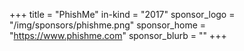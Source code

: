 +++
title = "PhishMe"
in-kind = "2017"
sponsor_logo = "/img/sponsors/phishme.png"
sponsor_home = "https://www.phishme.com"
sponsor_blurb = ""
+++
